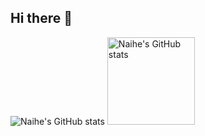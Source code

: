 ## Hi there 👋
<!--
84fab0,8fd3f4
abecd6,fbed96
a8edea,fed6e3
-->
<img src="https://github-readme-stats.vercel.app/api?username=naiheyoung&hide=stars&hide_title=true&show_icons=true&include_all_commits=true&count_private=true&text_color=eda8ab&icon_color=858bff&bg_color=35,a8edea,fed6e3&hide_border=true" alt="Naihe's GitHub stats" />&nbsp;<img height="140" src="https://github-readme-stats.vercel.app/api/top-langs/?username=naiheyoung&layout=compact&title_color=858bff&bg_color=35,fed6e3,a8edea&hide_border=true&hide_title=true" alt="Naihe's GitHub stats" />

<!--
**naiheyoung/naiheyoung** is a ✨ _special_ ✨ repository because its `README.md` (this file) appears on your GitHub profile.

Here are some ideas to get you started:

- 🔭 I’m currently working on ...
- 🌱 I’m currently learning ...
- 👯 I’m looking to collaborate on ...
- 🤔 I’m looking for help with ...
- 💬 Ask me about ...
- 📫 How to reach me: ...
- 😄 Pronouns: ...
- ⚡ Fun fact: ...
-->
